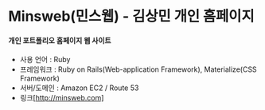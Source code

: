 # Minsweb(민스웹) - 김상민 개인 홈페이지
#### 개인 포트폴리오 홈페이지 웹 사이트 
- 사용 언어 : Ruby 
- 프레임워크 : Ruby on Rails(Web-application Framework), Materialize(CSS Framework)
- 서버/도메인 : Amazon EC2 / Route 53
- 링크[http://minsweb.com]
